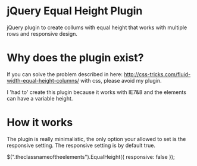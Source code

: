 jQuery Equal Height Plugin
=================

jQuery plugin to create collums with equal height that works with multiple rows and responsive design.


Why does the plugin exist?
=================

If you can solve the problem described in here: http://css-tricks.com/fluid-width-equal-height-columns/ with css, please avoid my plugin. 

I 'had to' create this plugin because it works with IE7&8 and the elements can have a variable height. 


How it works
=================
The plugin is really minimalistic, the only option your allowed to set is the responsive setting. The responsive setting is by default true.

$(".theclassnameoftheelements").EqualHeight({
  responsive: false
});
